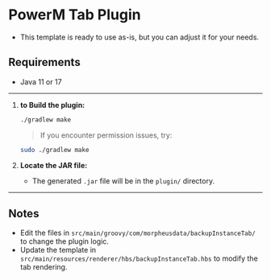 # PowerM Tab Plugin


- This template is ready to use as-is, but you can adjust it for your needs.

## Requirements

- Java 11 or 17
---

1. **to Build the plugin:**
   ```sh
   ./gradlew make
   ```
   > If you encounter permission issues, try:
   ```sh
   sudo ./gradlew make
   ```

2. **Locate the JAR file:**
   - The generated `.jar` file will be in the `plugin/` directory.

---

## Notes

- Edit the files in `src/main/groovy/com/morpheusdata/backupInstanceTab/` to change the plugin logic.
- Update the template in `src/main/resources/renderer/hbs/backupInstanceTab.hbs` to modify the tab rendering.


